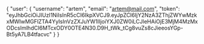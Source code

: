 {
    "user": {
        "username": "artem",
        "email": "artem@mail.com",
        "token": "eyJhbGciOiJIUzI1NiIsInR5cCI6IkpXVCJ9.eyJpZCI6IjY2NzA3ZThjZWYwMzkxMWIwMGFlZTA4YyIsInVzZXJuYW1lIjoiYXJ0ZW0iLCJleHAiOjE3MjM4MzMxODcsImlhdCI6MTcxODY0OTE4N30.D9H_tWk_tCg8vuZs8cJieeosYGp-Bt5yA7LB4tfacvc"
    }
}
